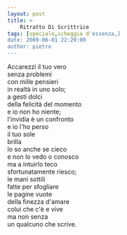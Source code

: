 ```yaml
---
layout: post
title: >
    Ritratto Di Scrittrice
tags: [speciale,scheggia d'essenza,]
date: 2009-06-01 22:29:00
author: pietro
---
```

Accarezzi il tuo vero<br/>senza problemi<br/>con mille pensieri<br/>in realtà in uno solo;<br/>a gesti dolci<br/>della felicità del momento<br/>e io non ho niente;<br/>l'invidia è un confronto<br/>e io l'ho perso<br/>il tuo sole<br/>brilla<br/>lo so anche se cieco<br/>e non lo vedo o conosco<br/>ma a intuirlo teco<br/>sfortunatamente riesco;<br/>le mani sottili<br/>fatte per sfogliare<br/>le pagine vuote<br/>della finezza d'amare<br/>colui che c'è e vive<br/>ma non senza<br/>un qualcuno che scrive.
